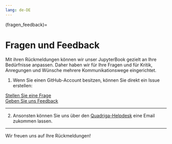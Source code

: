 ```yaml
---
lang: de-DE
---
```

(fragen_feedback)=
# Fragen und Feedback

Mit ihren Rückmeldungen können wir unser JupyterBook gezielt an Ihre Bedürfnisse anpassen.
Daher haben wir für Ihre Fragen und für Kritik, Anregungen und Wünsche mehrere Kommunikationswege eingerichtet.

1) Wenn Sie einen GitHub-Account besitzen, können Sie direkt ein Issue erstellen:

<a href="https://github.com/quadriga-dk/Tabelle-Fallstudie-3/issues/new?assignees=&labels=question&projects=&template=frage.yml" class="external-link" target="_blank">
    Stellen Sie eine Frage
</a> <br>
<a href="https://github.com/quadriga-dk/Tabelle-Fallstudie-3/issues/new?assignees=&labels=feedback&projects=&template=feedback.yml" class="external-link" target="_blank">
    Geben Sie uns Feedback
</a>  

---

2) Ansonsten können Sie uns über den [Quadriga-Helpdesk](mailto:paul.walter@fh-potsdam.de?subject=[GitHub]%20Feedback%20Tabelle-Fallstudie-1) eine Email zukommen lassen.  

---

Wir freuen uns auf Ihre Rückmeldungen!